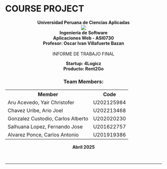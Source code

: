 
# COURSE PROJECT

<p align="center">
    <strong>Universidad Peruana de Ciencias Aplicadas</strong><br>
    <img src="https://upload.wikimedia.org/wikipedia/commons/f/fc/UPC_logo_transparente.png"></img><br>
    <strong>Ingeniería de Software</strong><br>
    <strong> Aplicaciones Web - ASI0730</strong><br>
    <strong>Profesor: Oscar Ivan Villafuerte Bazan</strong><br>
    <br>INFORME DE TRABAJO FINAL
</p>

<p align="center">
    <strong>Startup: 4Logicz </strong><br>
    <strong>Producto: Rent2Go </strong>
</p>

<div>
    <h3 align="center">Team Members:</h3>
    </div>
<div>
     <table align="center">
        <tr>
            <th style="text-align:center;">Member</th>
            <th style="text-align:center;">Code</th>
        </tr>
        <tr>
            <td>Aru Acevedo, Yair Christofer</td>
            <td>U202125984</td>
        </tr>
        <tr>
            <td>Chavez Uribe, Ario Joel</td>
            <td>U202213468</td>
        </tr>
        <tr>
           <td>Gonzalez Custodio, Carlos Alberto</td>
           <td>U202020230</td>
        </tr>
        <tr>
           <td>Salhuana Lopez, Fernando Jose</td>
           <td>U201622757</td>
        </tr>
        <tr>
            <td>Alvarez Ponce, Carlos Antonio</td>
            <td>U201919386</td>
        </tr>
    </table>
</div>

<p align="center">
    <strong>Abril 2025</strong>
</p>

<br>

---

